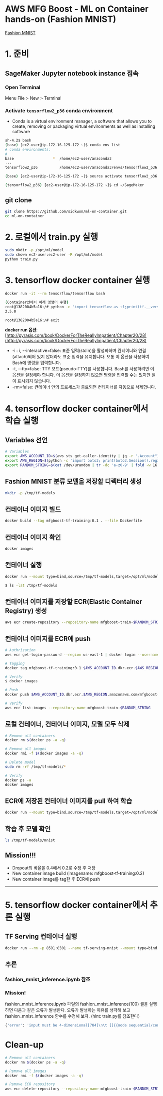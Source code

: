 # AWS MFG Boost - ML on Container hands-on (Fashion MNIST)
[Fashion MNIST](https://github.com/zalandoresearch/fashion-mnist)

# 1. 준비

## SageMaker Jupyter notebook instance 접속

### Open Terminal

Menu File > New > Terminal

### Activate **`tensorflow2_p36`** conda environment

- Conda is a virtual environment manager, a software that allows you to create, removing or packaging virtual environments as well as installing software

```bash
sh-4.2$ bash
(base) [ec2-user@ip-172-16-125-172 ~]$ conda env list
# conda environments:
#
base                  *  /home/ec2-user/anaconda3
...
tensorflow2_p36          /home/ec2-user/anaconda3/envs/tensorflow2_p36

(base) [ec2-user@ip-172-16-125-172 ~]$ source activate tensorflow2_p36

(tensorflow2_p36) [ec2-user@ip-172-16-125-172 ~]$ cd ~/SageMaker
```

## git clone

```bash
git clone https://github.com/sidkwon/ml-on-container.git
cd ml-on-container
```

# 2. 로컬에서 train.py 실행

```bash
sudo mkdir -p /opt/ml/model
sudo chown ec2-user:ec2-user -R /opt/ml/model
python train.py
```

# 3. tensorflow docker container 실행

```bash
docker run -it --rm tensorflow/tensorflow bash

(Container안에서 아래 명령어 수행)
root@1382004b5a16:/# python -c "import tensorflow as tf;print(tf.__version__)"
2.5.0

root@1382004b5a16:/# exit
```

**docker run 옵션**: [http://pyrasis.com/book/DockerForTheReallyImpatient/Chapter20/28](http://pyrasis.com/book/DockerForTheReallyImpatient/Chapter20/28)

- -i : i, --interactive=false: 표준 입력(stdin)을 활성화하며 컨테이너와 연결(attach)되어 있지 않더라도 표준 입력을 유지합니다. 보통 이 옵션을 사용하여 Bash에 명령을 입력합니다.
- -t, --tty=false: TTY 모드(pseudo-TTY)를 사용합니다. Bash를 사용하려면 이 옵션을 설정해야 합니다. 이 옵션을 설정하지 않으면 명령을 입력할 수는 있지만 셸이 표시되지 않습니다.
- -rm=false: 컨테이너 안의 프로세스가 종료되면 컨테이너를 자동으로 삭제합니다.

# 4. tensorflow docker container에서 학습 실행

## Variables 선언

```bash
# Variables
export AWS_ACCOUNT_ID=$(aws sts get-caller-identity | jq -r ".Account")
export AWS_REGION=$(python -c 'import boto3; print(boto3.Session().region_name)')
export RANDOM_STRING=$(cat /dev/urandom | tr -dc 'a-z0-9' | fold -w 16 | head -n 1)
```

## Fashion MNIST 분류 모델을 저장할 디렉터리 생성

```bash
mkdir -p /tmp/tf-models
```

## 컨테이너 이미지 빌드

```bash
docker build --tag mfgboost-tf-training:0.1 . --file Dockerfile
```

## 컨테이너 이미지 확인

```bash
docker images
```

## 컨테이너 실행

```bash
docker run --mount type=bind,source=/tmp/tf-models,target=/opt/ml/model mfgboost-tf-training:0.1

$ ls -lat /tmp/tf-models
```

## 컨테이너 이미지를 저장할 ECR(Elastic Container Registry) 생성

```bash
aws ecr create-repository --repository-name mfgboost-train-$RANDOM_STRING
```

## 컨테이너 이미지를 ECR에 push

```bash
# Authrization
aws ecr get-login-password --region us-east-1 | docker login --username AWS --password-stdin $AWS_ACCOUNT_ID.dkr.ecr.$AWS_REGION.amazonaws.com

# Tagging
docker tag mfgboost-tf-training:0.1 $AWS_ACCOUNT_ID.dkr.ecr.$AWS_REGION.amazonaws.com/mfgboost-train-$RANDOM_STRING:0.1

# Verify
$ docker images

# Push
docker push $AWS_ACCOUNT_ID.dkr.ecr.$AWS_REGION.amazonaws.com/mfgboost-train-$RANDOM_STRING:0.1

# Verify
aws ecr list-images --repository-name mfgboost-train-$RANDOM_STRING
```

## 로컬 컨테이너, 컨테이너 이미지, 모델 모두 삭제

```bash
# Remove all containers
docker rm $(docker ps -a -q)

# Remove all images
docker rmi -f $(docker images -a -q)

# Delete model
sudo rm -rf /tmp/tf-models/*

# Verify
docker ps -a
docker images
```

## ECR에 저장된 컨테이너 이미지를 pull 하여 학습

```bash
docker run --mount type=bind,source=/tmp/tf-models,target=/opt/ml/model $AWS_ACCOUNT_ID.dkr.ecr.$AWS_REGION.amazonaws.com/mfgboost-train-$RANDOM_STRING:0.1
```

## 학습 후 모델 확인

```bash
ls /tmp/tf-models/mnist
```
<!-- blank line -->

## Mission!!!
- Dropout의 비율을 0.4에서 0.2로 수정 후 저장
- New container image build (imagename: mfgboost-tf-training:0.2)
- New container image를 tag한 후 ECR에 push

<!-- blank line -->
----
<!-- blank line -->

# 5. tensorflow docker container에서 추론 실행

## TF Serving 컨테이너 실행

```bash
docker run --rm -p 8501:8501 --name tf-serving-mnist --mount type=bind,source=/tmp/tf-models/mnist,target=/models/mnist -e MODEL_NAME=mnist tensorflow/serving
```

## 추론

### fashion_mnist_inference.ipynb 참조
### Mission!
fashion_mnist_inference.ipynb 파일의 fashion_mnist_inference(100) 셀을 실행하면 다음과 같은 오류가 발생한다. 오류가 발생하는 이유를 생각해 보고 fashion_mnist_inference 함수를 수정해 보자. (hint: train.py를 참조한다)

```bash
{'error': 'input must be 4-dimensional[784]\n\t [[{{node sequential/conv2d/Relu}}]]'}
```

# Clean-up

```bash
# Remove all containers
docker rm $(docker ps -a -q)

# Remove all images
docker rmi -f $(docker images -a -q)

# Remove ECR repository
aws ecr delete-repository --repository-name mfgboost-train-$RANDOM_STRING
```
